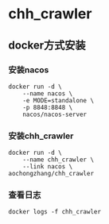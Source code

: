 # chh_crawler

## docker方式安装

### 安装nacos
```shell
docker run -d \
    --name nacos \
    -e MODE=standalone \
    -p 8848:8848 \
    nacos/nacos-server
```

### 安装chh_crawler
```shell
docker run -d \
    --name chh_crawler \
    --link nacos \
aochongzhang/chh_crawler
```

### 查看日志
```shell
docker logs -f chh_crawler
```